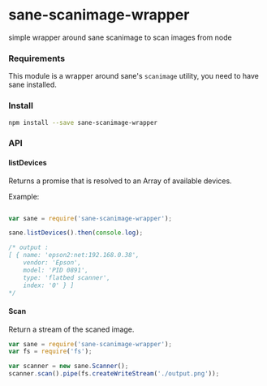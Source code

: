 # sane-scanimage-wrapper
simple wrapper around sane scanimage to scan images from node

### Requirements

This module is a wrapper around sane's `scanimage` utility, you need to have sane installed.

### Install

```sh
npm install --save sane-scanimage-wrapper
```


### API

#### listDevices

Returns a promise that is resolved to an Array of available devices.

Example: 

```js

var sane = require('sane-scanimage-wrapper');

sane.listDevices().then(console.log);

/* output :
[ { name: 'epson2:net:192.168.0.38',
    vendor: 'Epson',
    model: 'PID 0891',
    type: 'flatbed scanner',
    index: '0' } ]
*/
```

#### Scan 

Return a stream of the scaned image.

```js
var sane = require('sane-scanimage-wrapper');
var fs = require('fs');

var scanner = new sane.Scanner();
scanner.scan().pipe(fs.createWriteStream('./output.png'));

```

